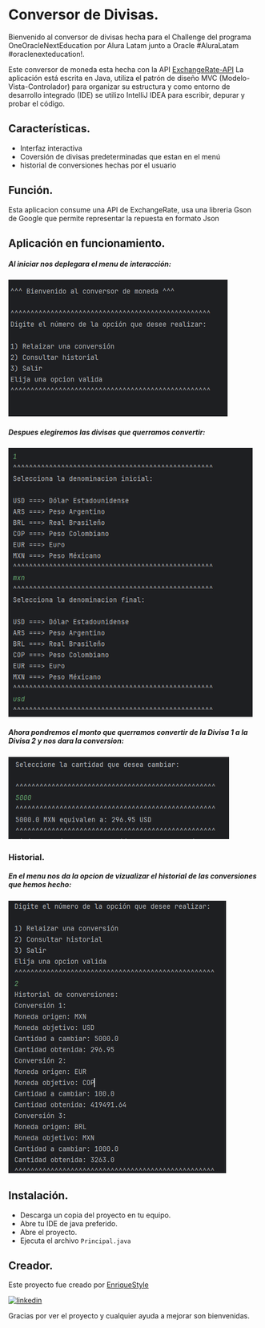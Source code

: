 
# Conversor de Divisas.

Bienvenido al conversor de divisas hecha para el Challenge del programa OneOracleNextEducation por Alura Latam junto a Oracle #AluraLatam #oraclenexteducation!.

Este conversor de moneda esta hecha con la API [ExchangeRate-API](https://www.exchangerate-api.com/) La aplicación está escrita en Java, utiliza el patrón de diseño MVC (Modelo-Vista-Controlador) para organizar su estructura y como entorno de desarrollo integrado (IDE) se utilizo IntelliJ IDEA para escribir, depurar y probar el código.


## Características.

- Interfaz interactiva
- Coversión de divisas predeterminadas que estan en el menú
- historial de conversiones hechas por el usuario

## Función.

Esta aplicacion consume una API de ExchangeRate, usa una libreria Gson de Google que permite representar la repuesta en formato Json 


## Aplicación en funcionamiento. 

##### Al iniciar nos deplegara el menu de interacción:

![Menu](https://github.com/EnriqueStyle/alura-Conversor-De-Monedas/blob/main/Imagenes/menu.PNG)

##### Despues elegiremos las divisas que querramos convertir:

![Divisas](https://github.com/EnriqueStyle/alura-Conversor-De-Monedas/blob/main/Imagenes/divisas.PNG)

##### Ahora pondremos el monto que querramos convertir de la Divisa 1 a la Divisa 2 y nos dara la conversion:

![Monto](https://github.com/EnriqueStyle/alura-Conversor-De-Monedas/blob/main/Imagenes/monto.PNG)

### Historial.

##### En el menu nos da la opcion de vizualizar el historial de las conversiones que hemos hecho:

![Historial](https://github.com/EnriqueStyle/alura-Conversor-De-Monedas/blob/main/Imagenes/historial.PNG)
## Instalación.

- Descarga un copia del proyecto en tu equipo.
- Abre tu IDE de java preferido.
- Abre el proyecto.
- Ejecuta el archivo `Principal.java`
## Creador.

Este proyecto fue creado por [EnriqueStyle](https://github.com/EnriqueStyle/)

[![linkedin](https://img.shields.io/badge/linkedin-0A66C2?style=for-the-badge&logo=linkedin&logoColor=white)](https://www.linkedin.com/in/enriquestyle/)

Gracias por ver el proyecto y cualquier ayuda a mejorar son bienvenidas.




